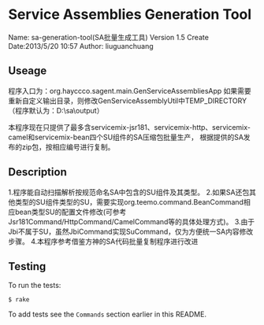 Service Assemblies Generation Tool
==================================
Name: sa-generation-tool(SA批量生成工具)
Version 1.5
Create Date:2013/5/20 10:57
Author: liuguanchuang

Useage
------
程序入口为：org.hayccco.sagent.main.GenServiceAssembliesApp
如果需要重新自定义输出目录，则修改GenServiceAssemblyUtil中TEMP_DIRECTORY（程序默认为：D:\\sa\\output）

本程序现在只提供了最多含servicemix-jsr181、servicemix-http、servicemix-camel和servicemix-bean四个SU组件的SA压缩包批量生产，
根据提供的SA发布的zip包，按相应编号进行复制。

Description
-----------
1.程序能自动扫描解析按规范命名SA中包含的SU组件及其类型。
2.如果SA还包其他类型的SU组件类型的SU，需要实现org.teemo.command.BeanCommand相应bean类型SU的配置文件修改(可参考Jsr181Command/HttpCommand/CamelCommand等的具体处理方式)。
3.由于Jbi不属于SU，虽然JbiCommand实现SuCommand，仅为方便统一SA内容修改步骤。
4.本程序参考借鉴方神的SA代码批量复制程序进行改进

Testing
-------
To run the tests:

    $ rake

To add tests see the `Commands` section earlier in this
README.